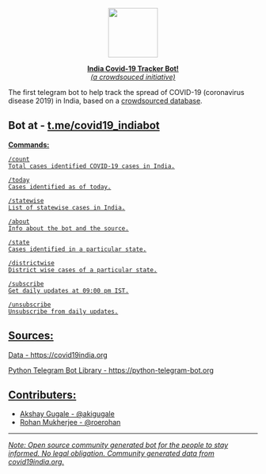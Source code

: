 <a href="https://telegram.me/covid19_indiabot"> <div align="center">
<img src="https://www.covid19india.org/icon.png" width="100" height="100" />

<b>India Covid-19 Tracker Bot!</b> <br>
_(a crowdsouced initiative)_
</div></a>

The first telegram bot to help track the spread of COVID-19 (coronavirus disease 2019) in India, based on a [crowdsourced database](https://covid19india.org).

## Bot at - <a href="https://t.me/covid19_indiabot">t.me/covid19_indiabot</a>


<u>**Commands:**</b>
```
/count
Total cases identified COVID-19 cases in India.

/today
Cases identified as of today.

/statewise
List of statewise cases in India.

/about
Info about the bot and the source.

/state
Cases identified in a particular state.

/districtwise
District wise cases of a particular state.

/subscribe
Get daily updates at 09:00 pm IST.

/unsubscribe
Unsubscribe from daily updates.
```

## Sources:

Data - https://covid19india.org

Python Telegram Bot Library - https://python-telegram-bot.org


## Contributers:

- Akshay Gugale - @akigugale
- Rohan Mukherjee - @roerohan

------

_Note: Open source community generated bot for the people to stay informed. No legal obligation. Community generated data from <a href='https://covid19india.org'>covid19india.org</a>._
